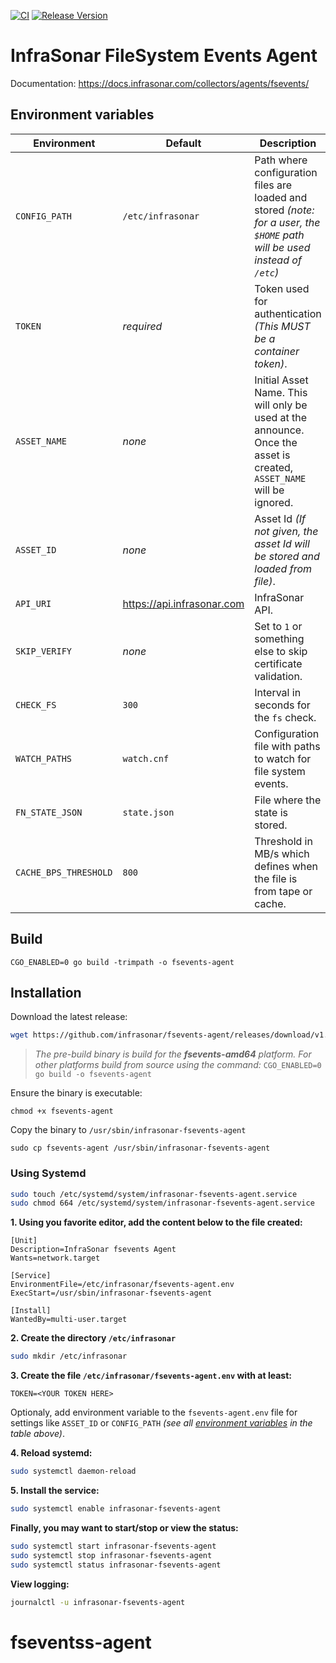 [![CI](https://github.com/infrasonar/fsevents-agent/workflows/CI/badge.svg)](https://github.com/infrasonar/fsevents-agent/actions)
[![Release Version](https://img.shields.io/github/release/infrasonar/fsevents-agent)](https://github.com/infrasonar/fsevents-agent/releases)

# InfraSonar FileSystem Events Agent

Documentation: https://docs.infrasonar.com/collectors/agents/fsevents/

## Environment variables

Environment                 | Default                       | Description
----------------------------|-------------------------------|-------------------
`CONFIG_PATH`       		| `/etc/infrasonar` 			| Path where configuration files are loaded and stored _(note: for a user, the `$HOME` path will be used instead of `/etc`)_
`TOKEN`                     | _required_                    | Token used for authentication _(This MUST be a container token)_.
`ASSET_NAME`                | _none_                        | Initial Asset Name. This will only be used at the announce. Once the asset is created, `ASSET_NAME` will be ignored.
`ASSET_ID`                  | _none_                        | Asset Id _(If not given, the asset Id will be stored and loaded from file)_.
`API_URI`                   | https://api.infrasonar.com    | InfraSonar API.
`SKIP_VERIFY`               | _none_                        | Set to `1` or something else to skip certificate validation.
`CHECK_FS`                  | `300`                         | Interval in seconds for the `fs` check.
`WATCH_PATHS`               | `watch.cnf`                   | Configuration file with paths to watch for file system events.
`FN_STATE_JSON`             | `state.json`                  | File where the state is stored.
`CACHE_BPS_THRESHOLD`       | `800`                         | Threshold in MB/s which defines when the file is from tape or cache.

## Build
```
CGO_ENABLED=0 go build -trimpath -o fsevents-agent
```


## Installation

Download the latest release:
```bash
wget https://github.com/infrasonar/fsevents-agent/releases/download/v1.0.4/fsevents-agent
```

> _The pre-build binary is build for the **fsevents-amd64** platform. For other platforms build from source using the command:_ `CGO_ENABLED=0 go build -o fsevents-agent`

Ensure the binary is executable:
```
chmod +x fsevents-agent
```

Copy the binary to `/usr/sbin/infrasonar-fsevents-agent`

```
sudo cp fsevents-agent /usr/sbin/infrasonar-fsevents-agent
```

### Using Systemd

```bash
sudo touch /etc/systemd/system/infrasonar-fsevents-agent.service
sudo chmod 664 /etc/systemd/system/infrasonar-fsevents-agent.service
```

**1. Using you favorite editor, add the content below to the file created:**

```
[Unit]
Description=InfraSonar fsevents Agent
Wants=network.target

[Service]
EnvironmentFile=/etc/infrasonar/fsevents-agent.env
ExecStart=/usr/sbin/infrasonar-fsevents-agent

[Install]
WantedBy=multi-user.target
```

**2. Create the directory `/etc/infrasonar`**

```bash
sudo mkdir /etc/infrasonar
```

**3. Create the file `/etc/infrasonar/fsevents-agent.env` with at least:**

```
TOKEN=<YOUR TOKEN HERE>
```

Optionaly, add environment variable to the `fsevents-agent.env` file for settings like `ASSET_ID` or `CONFIG_PATH` _(see all [environment variables](#environment-variables) in the table above)_.

**4. Reload systemd:**

```bash
sudo systemctl daemon-reload
```

**5. Install the service:**

```bash
sudo systemctl enable infrasonar-fsevents-agent
```

**Finally, you may want to start/stop or view the status:**
```bash
sudo systemctl start infrasonar-fsevents-agent
sudo systemctl stop infrasonar-fsevents-agent
sudo systemctl status infrasonar-fsevents-agent
```

**View logging:**
```bash
journalctl -u infrasonar-fsevents-agent
```

# fseventss-agent
